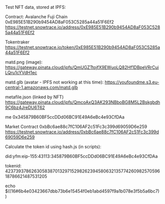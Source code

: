 Test NFT data, stored at IPFS:


Contract:
Avalanche Fuji Chain 
0xE985E51B290b9454AD8aF053C5285a44a51F6Ef2
https://testnet.snowtrace.io/address/0xE985E51B290b9454AD8aF053C5285a44a51F6Ef2

Tokentraker
https://testnet.snowtrace.io/token/0xE985E51B290b9454AD8aF053C5285a44a51F6Ef2


matd.png (image):
https://gateway.pinata.cloud/ipfs/QmUGZTtojfX9EWuoLQ82Hf1DBpeVRrCuiLQru1cYVdH1ec


matd.glb (avatar - IPFS not working at this time):
https://youfoundme.s3.eu-central-1.amazonaws.com/matd.glb


metafile.json (linked by NFT)
https://gateway.pinata.cloud/ipfs/QmcoAxQ3AK293NBboBG8M5L2Bskgbdh9C6bz4JreDU6T62


me
0x345879B60BF5ccDDd06BC91E49A6eBc4e93CfDAa


Market Contract
0xbBc6ae88c7fC106AF2c51Fc3c399d69059D6e259
https://testnet.snowtrace.io/address/0xbBc6ae88c7fC106AF2c51Fc3c399d69059D6e259


Calculate the token id using hash.js (in scripts):

did:yfm:eip-155:43113:345879B60BF5ccDDd06BC91E49A6eBc4e93CfDAa 

tokenid: 42373937862630583870132971529826239458063213577426098257059618786621487531205




 echo $((16#6b4e03423667dbb73b6e15454f0eb1abd4597f9a1b078e3f5b5a6bc7))
